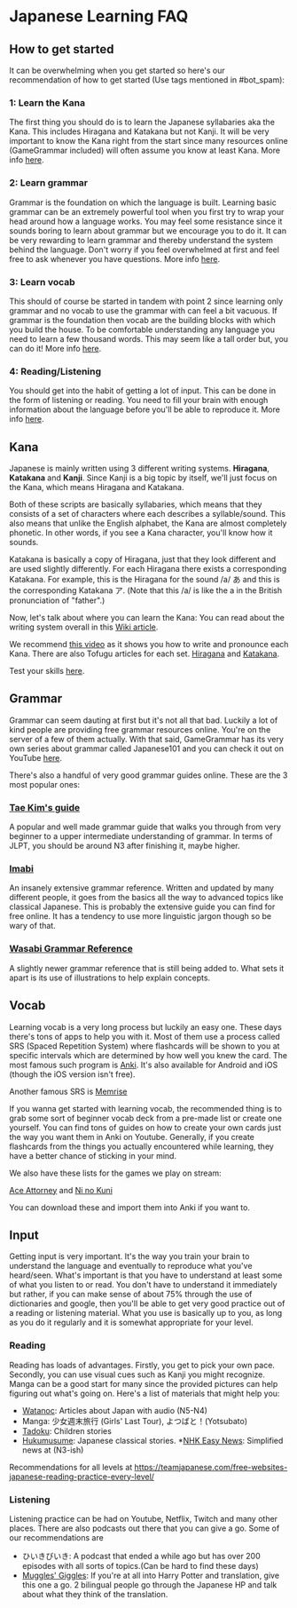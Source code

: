# Japanese Learning FAQ

## How to get started

It can be overwhelming when you get started so here's our recommendation of how to get started (Use tags mentioned in #bot_spam):

### 1: Learn the Kana

The first thing you should do is to learn the Japanese syllabaries aka the Kana. This includes Hiragana and Katakana but not Kanji. It will be very important to know the Kana right from the start since many resources online (GameGrammar included) will often assume you know at least Kana. More info [here](##Kana).

### 2: Learn grammar

Grammar is the foundation on which the language is built. Learning basic grammar can be an extremely powerful tool when you first try to wrap your head around how a language works. You may feel some resistance since it sounds boring to learn about grammar but we encourage you to do it. It can be very rewarding to learn grammar and thereby understand the system behind the language. Don't worry if you feel overwhelmed at first and feel free to ask whenever you have questions. More info [here](##Grammar). 

### 3: Learn vocab

This should of course be started in tandem with point 2 since learning only grammar and no vocab to use the grammar with can feel a bit vacuous. If grammar is the foundation then vocab are the building blocks with which you build the house. To be comfortable understanding any language you need to learn a few thousand words. This may seem like a tall order but, you can do it! More info [here](##Vocab).

### 4: Reading/Listening

You should get into the habit of getting a lot of input. This can be done in the form of listening or reading. You need to fill your brain with enough information about the language before you'll be able to reproduce it. More info [here](##Input).

## Kana

Japanese is mainly written using 3 different writing systems. **Hiragana**, **Katakana** and **Kanji**. Since Kanji is a big topic by itself, we'll just focus on the Kana, which means Hiragana and Katakana. 

Both of these scripts are basically syllabaries, which means that they consists of a set of characters where each describes a syllable/sound. This also means that unlike the English alphabet, the Kana are almost completely phonetic. In other words, if you see a Kana character, you'll know how it sounds. 

Katakana is basically a copy of Hiragana, just that they look different and are used slightly differently. For each Hiragana there exists a corresponding Katakana. For example, this is the Hiragana for the sound /a/ あ and this is the corresponding Katakana ア. (Note that this /a/ is like the a in the British pronunciation of "father".)

Now, let's talk about where you can learn the Kana:
You can read about the writing system overall in this [Wiki article](http://www.guidetojapanese.org/learn/category/grammar-guide/the-writing-system/).

We recommend [this video](https://youtu.be/_wZHqOghvSs) as it shows you how to write and pronounce each Kana.
There are also Tofugu articles for each set. [Hiragana](https://www.tofugu.com/japanese/learn-hiragana/) and [Katakana](https://www.tofugu.com/japanese/learn-katakana/).

Test your skills [here](https://kana.pro/).

## Grammar

Grammar can seem dauting at first but it's not all that bad. Luckily a lot of kind people are providing free grammar resources online. You're on the server of a few of them actually. With that said, GameGrammar has its very own series about grammar called Japanese101 and you can check it out on YouTube [here](https://www.youtube.com/watch?v=smwe35H6w7A).

There's also a handful of very good grammar guides online. These are the 3 most popular ones:

### [Tae Kim's guide](http://www.guidetojapanese.org/learn/grammar)

 A popular and well made grammar guide that walks you through from very beginner to a upper intermediate understanding of grammar. In terms of JLPT, you should be around N3 after finishing it, maybe higher.

### [Imabi](https://www.imabi.net/) 

An insanely extensive grammar reference. Written and updated by many different people, it goes from the basics all the way to advanced topics like classical Japanese. This is probably the extensive guide you can find for free online. It has a tendency to use more linguistic jargon though so be wary of that.
 
### [Wasabi Grammar Reference](https://www.wasabi-jpn.com/japanese-grammar/wasabis-online-japanese-grammar-reference/) 

A slightly newer grammar reference that is still being added to. What sets it apart is its use of illustrations to help explain concepts.

## Vocab

Learning vocab is a very long process but luckily an easy one. These days there's tons of apps to help you with it. Most of them use a process called SRS (Spaced Repetition System) where flashcards will be shown to you at specific intervals which are determined by how well you knew the card. The most famous such program is [Anki](https://apps.ankiweb.net/).
It's also available for Android and iOS (though the iOS version isn't free). 

Another famous SRS is [Memrise](https://www.memrise.com/)

If you wanna get started with learning vocab, the recommended thing is to grab some sort of beginner vocab deck from a pre-made list or create one yourself. You can find tons of guides on how to create your own cards just the way you want them in Anki on Youtube. Generally, if you create flashcards from the things you actually encountered while learning, they have a better chance of sticking in your mind.

We also have these lists for the games we play on stream:

[Ace Attorney](https://jisho.hlorenzi.com/list/rkE43D) and 
[Ni no Kuni](https://jisho.hlorenzi.com/list/-RdTuL)

You can download these and import them into Anki if you want to.

## Input

Getting input is very important. It's the way you train your brain to understand the language and eventually to reproduce what  you've heard/seen. What's important is that you have to understand at least some of what you listen to or read. You don't have to understand it immediately but rather, if you can make sense of about 75% through the use of dictionaries and google, then you'll be able to get very good practice out of a reading or listening material. What you use is basically up to you, as long as you do it regularly and it is somewhat appropriate for your level. 

### Reading

Reading has loads of advantages. Firstly, you get to pick your own pace. Secondly, you can use visual cues such as Kanji you might recognize. Manga can be a good start for many since the provided pictures can help figuring out what's  going on. Here's a list of materials that might help you:

* [Watanoc](http://watanoc.com/): Articles about Japan with audio (N5-N4)
* Manga: 少女週末旅行 (Girls' Last Tour), よつばと！(Yotsubato)
* [Tadoku](https://tadoku.org/japanese/en/free-books-en/): Children stories
* [Hukumusume](http://hukumusume.com/douwa/En/jap/index.html): Japanese classical stories.
*[NHK Easy News](https://www3.nhk.or.jp/news/easy/): Simplified news at  (N3-ish)

Recommendations for all levels at https://teamjapanese.com/free-websites-japanese-reading-practice-every-level/

### Listening

Listening practice can be had on Youtube, Netflix, Twitch and many other places. There are also podcasts out there that you can give a go. Some of our recommendations are

* ひいきびいき: A podcast that ended a while ago but has over 200 episodes with all sorts of topics.(Can be hard to find these days) 
* [Muggles' Giggles](http://mugglesgiggles.com/wordpress/): If you're at all into Harry Potter and translation, give this one a go. 2 bilingual people go through the Japanese HP and talk about what they think of the translation. 